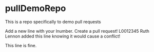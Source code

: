 # pullDemoRepo
This is a repo specifically to demo pull requests

Add a new line with your lnumber. Create a pull request!
L0012345
Ruth Lennon added this line knowing it would cause a conflict!

This line is fine.
